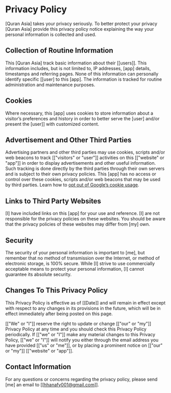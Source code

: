 # Privacy Policy

[Quran Asia] takes your privacy seriously. To better protect your privacy [Quran Asia] provide this privacy policy notice explaining the way your personal information is collected and used.


## Collection of Routine Information

This [Quran Asia] track basic information about their [[users]]. This information includes, but is not limited to, IP addresses, [app] details, timestamps and referring pages. None of this information can personally identify specific [[user] to this [app]. The information is tracked for routine administration and maintenance purposes.


## Cookies

Where necessary, this [app] uses cookies to store information about a visitor’s preferences and history in order to better serve the [user] and/or present the [user]] with customized content.


## Advertisement and Other Third Parties

Advertising partners and other third parties may use cookies, scripts and/or web beacons to track [["visitors" or "user"]] activities on this [["website" or "app"]] in order to display advertisements and other useful information. Such tracking is done directly by the third parties through their own servers and is subject to their own privacy policies. This [app] has no access or control over these cookies, scripts and/or web beacons that may be used by third parties. Learn how to [opt out of Google’s cookie usage](http://www.google.com/privacy_ads.html).


## Links to Third Party Websites

[I] have included links on this [app] for your use and reference. [I] are not responsible for the privacy policies on these websites. You should be aware that the privacy policies of these websites may differ from [my] own.


## Security

The security of your personal information is important to [me], but remember that no method of transmission over the Internet, or method of electronic storage, is 100% secure. While [I] strive to use commercially acceptable means to protect your personal information, [I] cannot guarantee its absolute security.


## Changes To This Privacy Policy

This Privacy Policy is effective as of [[Date]] and will remain in effect except with respect to any changes in its provisions in the future, which will be in effect immediately after being posted on this page.

[["We" or "I"]] reserve the right to update or change [["our" or "my"]] Privacy Policy at any time and you should check this Privacy Policy periodically. If [["we" or "I"]] make any material changes to this Privacy Policy, [["we" or "I"]] will notify you either through the email address you have provided [["us" or "me"]], or by placing a prominent notice on [["our" or "my"]] [["website" or "app"]].


## Contact Information

For any questions or concerns regarding the privacy policy, please send [me] an email to [[hhanafy001@gmail.com]].
